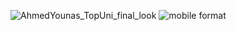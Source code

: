 ![AhmedYounas_TopUni_final_look](https://github.com/4hmed7ounas/TopUni/assets/142696963/48354634-bdea-4219-ba39-3a79f8a2c8b0)
![mobile format](https://github.com/4hmed7ounas/TopUni/assets/142696963/b65b0fbb-380a-4258-a625-3dbd4d9bdd5c)
